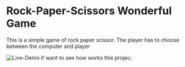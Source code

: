 # Rock-Paper-Scissors Wonderful Game

This is a simple game of rock paper scissor. The player has to choose between the computer and player 

![Live-Demo if want to see how works this projec](https://rock-paper-scirssors.vercel.app/);